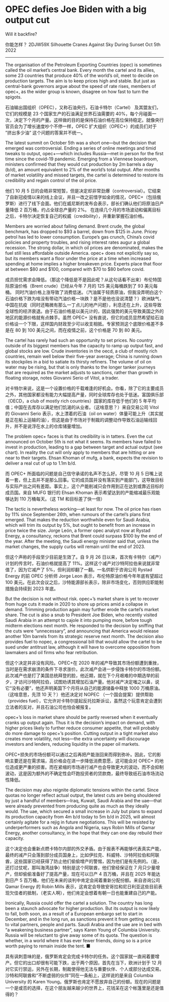 # OPEC defies Joe Biden with a big output cut

Will it backfire?

你能怎样？
2DJW59X Silhouette Cranes Against Sky During Sunset
Oct 5th 2022

---

The organisation of the Petroleum Exporting Countries (opec) is sometimes called the oil market’s central bank. Every month the cartel and its allies, some 23 countries that produce 40% of the world’s oil, meet to decide on production targets. The aim is to keep prices high and stable. But just as central-bank governors argue about the speed of rate rises, members of opec+, as the wider group is known, disagree on how fast to turn the spigots.

石油输出国组织（OPEC），又称石油央行。石油卡特尔（Cartel） 及其盟友们，它们的规模是 23 个国家生产的石油满足世界石油需要的 40%，每个月碰面一次，决定下个月的产量。这样做的目的是保持石油价格在高位保持稳定。就像央行官员会为了增长速度吵个不停一样，OPEC 扩大组织（OPEC+）的成员们对于 ”挤出多少油” 这个问题的答案并不统一。

The latest summit on October 5th was a short one—but the decision that emerged was controversial. Ending a series of online meetings and timid tweaks to output, opec+—which includes Russia—met in person for the first time since the covid-19 pandemic. Emerging from a Viennese boardroom, ministers confirmed that they would cut production by 2m barrels a day (b/d), an amount equivalent to 2% of the world’s total output. After months of market volatility and missed targets, the cartel is determined to restore its credibility and regain control of the oil price.

他们 10 月 5 日的会晤非常短暂，但是决定却非常劲爆（controversial）。它结束了自新冠疫情以来的线上会议，并且一改之前惜字如金的情况，OPEC+（包括俄罗斯）进行了线下会面。他们在威尼斯的发布会表示，部长们确认他们将原油日产量降低 2 百万桶，约占全球总产量的 2%。 在连续几个月的市场波动和偏离目标之后，卡特尔决定恢复自己的权威（credibility），并重新掌握石油价格。

Members are worried about falling demand. Brent crude, the global benchmark, has dropped to $93 a barrel, down from $125 in June. Pricey petrol has led to lower consumption. Europe’s gas crunch, China’s covid policies and property troubles, and rising interest rates augur a global recession. The strong dollar, in which oil prices are denominated, makes the fuel still less affordable outside America. opec+ does not explicitly say so, but its members want a floor under the price at a time when increased spending at home implies a higher breakeven price. Experts place that floor at between $80 and $100, compared with $70 to $80 before covid.

成员担忧需求会降低。（那这个降低是不是因此呢？从这句话看不出来）布伦特国际原油价格（Brent crude）已经从今年 7 月的 125 美元每桶跌到了 93 美元每桶。 同时汽油价格上涨导致了消费低迷。（汽油属于轻质原油，但我没弄明白这个石油价格下跌为啥没有带动汽油价格一块跌？是不是他也没说清楚？）欧洲缺气，中国在抗疫（同时还略微有那么一丁点儿的地产问题），利息还在上升，这些导致全球性的经济衰退。由于石油价格是以美元计的，因此强势的美元导致美国之外的地区的能源价格就有点棘手。虽然 OPEC+ 没有直说，但它的成员显然希望给石油价格设一个下限，这样国内财政至少可以收支相抵。专家预测这个底限价格差不多是在 80 到 100 美元之间，而在疫情之前，这个价格是 70 到 80 美元。

The cartel has rarely had such an opportunity to set prices. No country outside of its biggest members has the capacity to ramp up output fast, and global stocks are low. Crude inventories in the oecd, a club of mostly rich countries, remain well below their five-year average; China is running down its stockpiles in a bid to satiate its thirsty refiners. The volume of oil on water may be rising, but that is only thanks to the longer tanker journeys that are required as the market adjusts to sanctions, rather than growth in floating storage, notes Giovanni Serio of Vitol, a trader.

对卡特尔来说，这是一个设置价格的千载难逢的好机会。你看，除了它的主要成员之外，其他国家都没有能力大幅提高产量，同时全球库存也处于低迷。富国俱乐部（OECD，a club of mostly rich countries）国家的库存低于他们的 5 年平均值；中国在去库存以满足他们饥渴的从业者。（这啥意思？）来自交易公司 Vitol 的 Giovanni Serio 表示，水上漂着的石油（oil on water）体量可能上升（其实就是正在船上运输的油），但这是由于市场对于制裁的调整动作导致石油运输线回升，并不是说浮在水上的仓库储量增加。

The problem opec+ faces is that its credibility is in tatters. Even the cut announced on October 5th is not what it seems. Its members have failed to invest in production, leading to a gap between target and actual output (see chart). In reality the cut will only apply to members that are hitting or are near to their targets. Ehsan Khoman of mufg, a bank, expects the revision to deliver a real cut of up to 1.1m b/d.

而 OPEC+ 所面临的问题是自己信守承诺的名声不怎么好。尽管 10 月 5 日嘴上说着一套，但上去并不是那么回事。它的成员国并没有落实到产能部门，这导致目标与实际产出之间有差距。事实上，这个产能削减只会作用到正在达到或靠近目标的成员国。来自 MUFG 银行的 Ehsan Khoman 表示希望达到的产能缩减最乐观能够达到 110 万桶每天。（这 TM 和目标差了快一倍）

The tactic is nevertheless working—at least for now. The oil price has risen by 11% since September 26th, when rumours of the cartel’s plans first emerged. That makes the reduction worthwhile even for Saudi Arabia, which will trim its output by 5%, but ought to benefit from an increase in price twice the size. Jorge León, a former opec analyst now at Rystad Energy, a consultancy, reckons that Brent could surpass $100 by the end of the year. After the meeting, the Saudi energy minister said that, unless the market changes, the supply curbs will remain until the end of 2023.

但这个声称的手段至少目前是生效了。自 9 月 26 日以来，首次有卡特尔（减产）计划的传言时，石油价格就提高了 11%。这样这个减产对沙特阿拉伯来说就非常值了，因为它减产了 5%，但利润却翻了一翻。一名供职于咨询公司 Rystad Energy 的前 OPEC 分析师 Jorge Leon 表示，布伦特原油价格今年年底有望超过 100 美元。在此次会议之后，沙特能源部长表示，除非市场变化，否则供应职能制措施会持续到 2023 年底。

But the decision is not without risk. opec+’s market share is yet to recover from huge cuts it made in 2020 to shore up prices amid a collapse in demand. Trimming production again may further erode the cartel’s market share. The cut is also a snub to President Joe Biden, who recently visited Saudi Arabia in an attempt to cajole it into pumping more, before tough midterm elections next month. He responded to the decision by sniffing that the cuts were “unnecessary”, and announcing that America would release another 10m barrels from its strategic reserve next month. The decision also provides fuel to nopec, a congressional bill that would allow the cartel to be sued under antitrust law, although it will have to overcome opposition from lawmakers and oil firms who fear retribution.

但这个决定并非没有风险。OPEC+在 2020 年的减产导致其市场份额遭到重挫，当时是在需求崩溃的条件下寻求涨价。此次减产会进一步侵蚀卡特尔的市场份额。此次减产也是打了美国总统拜登的脸，他近期，就在下个月艰难的中期选举的前夕，才访问沙特阿拉伯，试图劝诱其增加石油产量。他对减产决定嗤之以鼻，说它“没有必要”，他还声明美国下个月将从自己的能源储备中释放 1000 万桶原油。（这啥意思，先顶 10 天？）他还决定对 NOPEC （一个国会提案）提供帮助（provides fuel），它允许对卡特尔提起反托拉斯诉讼，虽然这个玩意肯定会遭到立法者的反对，并且石油公司也怕会被报复。

opec+’s loss in market share should be partly reversed when it eventually cranks up output again. Thus it is the decision’s impact on demand, with higher prices likely to further reduce consumer appetite, that will probably do more damage to opec+’s position. Cutting output in a tight market also creates more volatility, not less—the extra uncertainty will discourage investors and lenders, reducing liquidity in the paper oil markets.

OPEC+损失的市场份额可以通过之后再把产能涨回来而得到弥补。因此，它的影响主要还是在需求端，高价格会在进一步降低消费意愿，这可能会对 OPEC+ 的地位造成更严重的损害。而在紧缩的市场进行减产也会导致更大的波动，而不会抑制波动，这是因为额外的不确定性会吓跑投资者的贷款商，最终导致纸石油市场流动性降低。

The decision may also reignite diplomatic tensions within the cartel. Since quotas no longer reflect actual output, the latest cuts are being shouldered by just a handful of members—Iraq, Kuwait, Saudi Arabia and the uae—that were already prevented from producing quite as much as they ideally would. The uae, which secured a small increase in July but plans to expand its production capacity from 4m b/d today to 5m b/d in 2025, will almost certainly agitate for a rejig in future negotiations. This will be resisted by underperformers such as Angola and Nigeria, says Robin Mills of Qamar Energy, another consultancy, in the hope that they can one day rebuild their capacity.

这个决定也会重新点燃卡特尔内部的外交矛盾。由于报表不再能够代表真实产能，最终的减产只会落到部分成员国身上，比如伊拉克、科威特、沙特阿拉伯和阿联酋，这些国家已经获得了防止他们偷偷增产的警惕，因为他们是有先例的。（是，还打过仗呢，那叫海湾战争）特别是这个阿联酋，他们曾经保证在 7 月只少量增产，但却偷偷准备好了提高产量，现在可以日产 4 百万桶，并且在 2025 年能达到日产 5 百万桶，他们在未来的谈判中肯定会闹着重新分配份额。来自咨询公司 Qamar Energy 的 Robin Mills 表示，这肯定会导致安哥拉和尼日利亚这些目前表现欠佳者的抵制，（老实人啊），他们肯定会想着有朝一日也能重建自己的产能。

Ironically, Russia could offer the cartel a solution. The country has long been a staunch advocate for higher production. But its output is now likely to fall, both soon, as a result of a European embargo set to start in December, and in the long run, as sanctions prevent it from getting access to vital partners, people and parts. Saudi Arabia and the uae are in bed with “a weakening business partner”, says Karen Young of Columbia University. Russia will be reluctant to give away some of its quota. The question is whether, in a world where it has ever fewer friends, doing so is a price worth paying to remain inside the tent. ■

具有讽刺意味的是，俄罗斯肯定会完成卡特尔的任务。这个国家就一直闹着要增产。但它的出口却很有可能下跌，出于两个原因，首先在当下，欧洲计划于 12 月对它实行禁运，另外在长期，制裁使得他无法与重要伙伴、个人或部分达成交易。沙特和阿联酋和“不断虚弱的伙伴”同在一条船上，这样说的是来自 Columbia University 的 Karen Young。俄罗斯也肯定不愿放弃自己的份额。现在的问题是一个是或否的选择，在这个朋友越来越少的世界上，花钱呆在这个帐篷里是还是值得的？